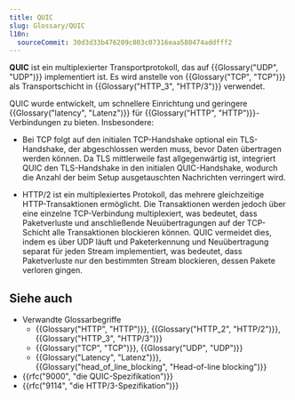 ```yaml
---
title: QUIC
slug: Glossary/QUIC
l10n:
  sourceCommit: 30d3d33b476209c803c07316eaa580474addfff2
---
```


**QUIC** ist ein multiplexierter Transportprotokoll, das auf {{Glossary("UDP", "UDP")}} implementiert ist. Es wird anstelle von {{Glossary("TCP", "TCP")}} als Transportschicht in {{Glossary("HTTP_3", "HTTP/3")}} verwendet.

QUIC wurde entwickelt, um schnellere Einrichtung und geringere {{Glossary("latency", "Latenz")}} für {{Glossary("HTTP", "HTTP")}}-Verbindungen zu bieten. Insbesondere:

- Bei TCP folgt auf den initialen TCP-Handshake optional ein TLS-Handshake, der abgeschlossen werden muss, bevor Daten übertragen werden können. Da TLS mittlerweile fast allgegenwärtig ist, integriert QUIC den TLS-Handshake in den initialen QUIC-Handshake, wodurch die Anzahl der beim Setup ausgetauschten Nachrichten verringert wird.

- HTTP/2 ist ein multiplexiertes Protokoll, das mehrere gleichzeitige HTTP-Transaktionen ermöglicht. Die Transaktionen werden jedoch über eine einzelne TCP-Verbindung multiplexiert, was bedeutet, dass Paketverluste und anschließende Neuübertragungen auf der TCP-Schicht alle Transaktionen blockieren können. QUIC vermeidet dies, indem es über UDP läuft und Paketerkennung und Neuübertragung separat für jeden Stream implementiert, was bedeutet, dass Paketverluste nur den bestimmten Stream blockieren, dessen Pakete verloren gingen.

## Siehe auch

- Verwandte Glossarbegriffe
  - {{Glossary("HTTP", "HTTP")}}, {{Glossary("HTTP_2", "HTTP/2")}}, {{Glossary("HTTP_3", "HTTP/3")}}
  - {{Glossary("TCP", "TCP")}}, {{Glossary("UDP", "UDP")}}
  - {{Glossary("Latency", "Latenz")}}, {{Glossary("head_of_line_blocking", "Head-of-line blocking")}}
- {{rfc("9000", "die QUIC-Spezifikation")}}
- {{rfc("9114", "die HTTP/3-Spezifikation")}}
